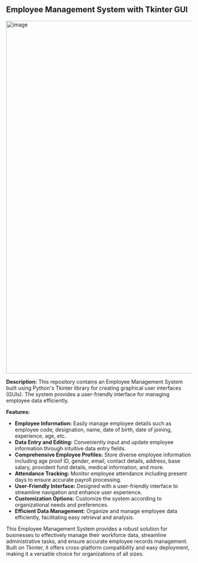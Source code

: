 ## Employee Management System with Tkinter GUI

<img width="957" alt="image" src="https://github.com/Snowil-tuscano/Employee-Management-System/assets/103951058/ea9ee515-8b7d-4ec7-a60b-201534bb90df">

**Description:**
This repository contains an Employee Management System built using Python's Tkinter library for creating graphical user interfaces (GUIs). The system provides a user-friendly interface for managing employee data efficiently.

**Features:**
- **Employee Information:** Easily manage employee details such as employee code, designation, name, date of birth, date of joining, experience, age, etc.
- **Data Entry and Editing:** Conveniently input and update employee information through intuitive data entry fields.
- **Comprehensive Employee Profiles:** Store diverse employee information including age proof ID, gender, email, contact details, address, base salary, provident fund details, medical information, and more.
- **Attendance Tracking:** Monitor employee attendance including present days to ensure accurate payroll processing.
- **User-Friendly Interface:** Designed with a user-friendly interface to streamline navigation and enhance user experience.
- **Customization Options:** Customize the system according to organizational needs and preferences.
- **Efficient Data Management:** Organize and manage employee data efficiently, facilitating easy retrieval and analysis.

This Employee Management System provides a robust solution for businesses to effectively manage their workforce data, streamline administrative tasks, and ensure accurate employee records management. Built on Tkinter, it offers cross-platform compatibility and easy deployment, making it a versatile choice for organizations of all sizes.

